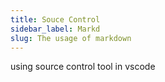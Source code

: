 ```yaml
---
title: Souce Control
sidebar_label: Markd
slug: The usage of markdown
---
```


using source control tool in vscode